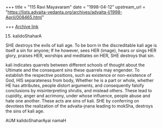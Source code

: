 +++
title = "115 Ravi Mayavaram"
date = "1998-04-12"
upstream_url = "https://lists.advaita-vedanta.org/archives/advaita-l/1998-April/008465.html"

+++
[Archive link](https://lists.advaita-vedanta.org/archives/advaita-l/1998-April/008465.html)

15. kalidoShaharA

SHE destroys the evils of kali age. To be born in the discreditable
kali age is itself a sin for anyone; If he however, sees HER (image),
hears or sings HER glory, praises HER, worships and meditates on HER,
SHE destroys that sin.

kali indicates quarrels between different schools of thought about
the Ultimate and the consequent sins these quarrels may engender. To
establish the respective positions, such as existence or non-existence
of God, HIS separateness from body, Whether he is a part or whole,
whether HE has attributes, people distort arguments,  and
consequently falsify conclusions by misinterpreting shrutis, and
mislead others. These lead to cupidity, anger and acrimony, under
whose influence, people abuse and hate one another. These acts are
sins of kali. SHE by conferring on devotees the realization of the
advaita-jnana leading to mokSha, destroys the sins of kali age.

AUM kalidoShaharAyai namaH

